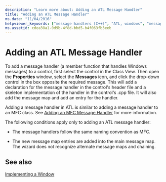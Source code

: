 ```yaml
---
description: "Learn more about: Adding an ATL Message Handler"
title: "Adding an ATL Message Handler"
ms.date: "11/04/2016"
helpviewer_keywords: ["message handlers [C++]", "ATL, windows", "message handling [C++], ATL message handler", "windows [C++], ATL", "ATL, message handlers"]
ms.assetid: cdea38a1-0d9b-4f8d-bbd5-b4f063fb3eeb
---
```

# Adding an ATL Message Handler

To add a message handler (a member function that handles Windows messages) to a control, first select the control in the Class View. Then open the **Properties** window, select the **Messages** icon, and click the drop-down control in the box opposite the required message. This will add a declaration for the message handler in the control's header file and a skeleton implementation of the handler in the control's .cpp file. It will also add the message map and add an entry for the handler.

Adding a message handler in ATL is similar to adding a message handler to an MFC class. See [Adding an MFC Message Handler](../mfc/reference/adding-an-mfc-message-handler.md) for more information.

The following conditions apply only to adding an ATL message handler:

- The message handlers follow the same naming convention as MFC.

- The new message map entries are added into the main message map. The wizard does not recognize alternate message maps and chaining.

## See also

[Implementing a Window](../atl/implementing-a-window.md)
